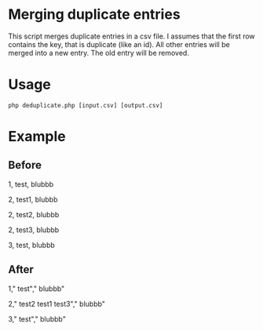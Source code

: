 # Merging duplicate entries

This script merges duplicate entries in a csv file. I assumes that the first row contains the key, that is duplicate (like an id). All other entries will be merged into a new entry. The old entry will be removed.

# Usage

`php deduplicate.php [input.csv] [output.csv]`

# Example 

## Before

1, test, blubbb

2, test1, blubbb

2, test2, blubbb

2, test3, blubbb

3, test, blubbb

## After

1," test"," blubbb"

2," test2 test1 test3"," blubbb"

3," test"," blubbb"

